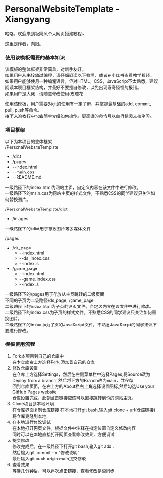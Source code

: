 # PersonalWebsiteTemplate - Xiangyang
哈咯，欢迎来到极简风个人网页搭建教程~

这里是作者，向阳。

### 使用该模板需要的基本知识
该模板的整体框架非常简单，对新手友好。<br>
如果用户从未接触过编程，请仔细阅读以下教程，或者在小红书查看教学视频。<br>
如果用户能够使用一种编程语言，但对HTML，CSS，JavaScript不太熟悉，建议阅读本项目框架结构，并最好不要擅自修改，以免出现奇奇怪怪的报错。<br>
如果用户是大佬，请随意修改使用(玫瑰花

使用该模板，用户需要对git的使用有一定了解，并掌握最基础的add, commit, pull, push等命令。<br>
接下来的教程中也会简单介绍如何操作。更高级的命令可以自行翻阅文档学习。

### 项目框架
以下为本项目的整体框架：<br>
/PersonalWebsiteTemplate
- /dict
- /pages
- --index.html
- --main.css
- --README.md 


一级路径下的index.html为网站主页，自定义内容在该文件中进行修改。<br>
一级路径下的main.css为网站主页的样式文件，不熟悉CSS的同学建议只关注如何替换图片。<br>

/PersonalWebsiteTemplate/dict
- /images

一级路径下的/dict用于存放图片等多媒体文件

/pages
- /ds_page
    - --index.html
    - --ds_index.css
    - --index.js
- /game_page
    - --index.html
    - --game_index.css
    - --index.js


一级路径下的/pages用于存放从主页跳转的二级页面 <br>
不同的子页为二级路径/ds_page, /game_page <br>
二级路径下的index.html为子页的网页文件，自定义内容在该文件中进行修改。<br>
二级路径下的index.css为子页的样式文件，不熟悉CSS的同学建议只关注如何替换图片。<br>
二级路径下的index.js为子页的JavaScript文件，不熟悉JavaScript的同学建议不要进行修改。

### 模板使用流程
1. Fork本项目到自己的仓库中 <br>
    在本仓库右上方选择Fork,添加到自己的仓库
2. 修改仓库设置 <br>
    在仓库上方选择Settings，然后在左侧菜单栏中选择Pages,将Source改为Deploy from a branch, 然后将下方的Branch改为main，并保存 <br>
    回到仓库页面，在右上方的About栏右上角选择设置图标,然后勾选Use your GitHub Pages website<br>
    仓库设置完成，此刻点击链接应该可以直接跳转到你的网站主页。
3. Clone项目到本地环境<br>
    在仓库界面复制仓库链接
    在本地打开git bash,输入git clone + url(仓库链接)将仓库克隆到本地
4. 在本地进行修改调试<br>
    在本地打开网页文件，根据文件中注释在指定位置自定义修改内容<br>
    同时可以在本地直接打开网页查看修改效果，方便调试
5. 提交修改<br>
    修改完成后，在一级路径下打开git bash,输入git add . <br>然后输入git commit -m "修改说明" <br>最后输入git push origin main提交修改
6. 查看效果<br>
    等待几分钟后，可以再次点击链接，查看修改是否同步

